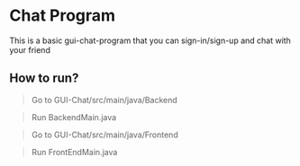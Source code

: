 # Chat Program
This is a basic gui-chat-program that you can sign-in/sign-up and chat with your friend

## How to run?
> Go to GUI-Chat/src/main/java/Backend

> Run BackendMain.java

> Go to GUI-Chat/src/main/java/Frontend

> Run FrontEndMain.java
